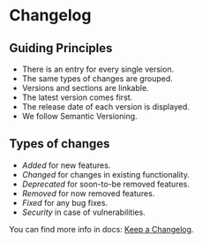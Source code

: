 # Changelog

## Guiding Principles

- There is an entry for every single version.
- The same types of changes are grouped.
- Versions and sections are linkable.
- The latest version comes first.
- The release date of each version is displayed.
- We follow Semantic Versioning.

## Types of changes

- _Added_ for new features.
- _Changed_ for changes in existing functionality.
- _Deprecated_ for soon-to-be removed features.
- _Removed_ for now removed features.
- _Fixed_ for any bug fixes.
- _Security_ in case of vulnerabilities.

You can find more info in docs: [Keep a Changelog](https://keepachangelog.com/en/1.0.0/).
